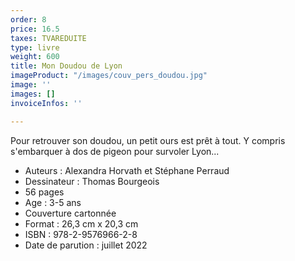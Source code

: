 ```yaml
---
order: 8
price: 16.5
taxes: TVAREDUITE
type: livre
weight: 600
title: Mon Doudou de Lyon
imageProduct: "/images/couv_pers_doudou.jpg"
image: ''
images: []
invoiceInfos: ''

---
```

Pour retrouver son doudou, un petit ours est prêt à tout. Y compris s'embarquer à dos de pigeon pour survoler Lyon...

* Auteurs : Alexandra Horvath et Stéphane Perraud
* Dessinateur : Thomas Bourgeois
* 56 pages
* Age : 3-5 ans
* Couverture cartonnée
* Format : 26,3 cm x 20,3 cm
* ISBN : 978-2-9576966-2-8
* Date de parution : juillet 2022
